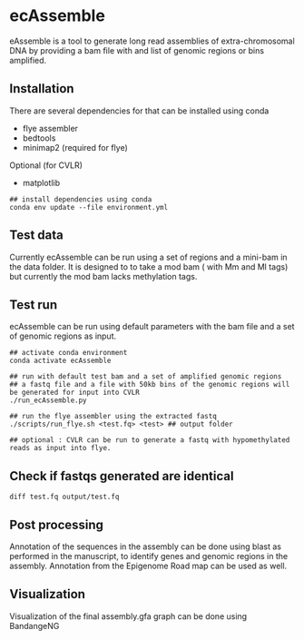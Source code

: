 # ecAssemble
eAssemble is a tool to generate long read assemblies of extra-chromosomal DNA by providing a bam file with and list of genomic regions or bins amplified.

## Installation 
There are several dependencies for that can be installed using conda 
- flye assembler 
- bedtools 
- minimap2 (required for flye)

Optional (for CVLR) 
- matplotlib 

```
## install dependencies using conda 
conda env update --file environment.yml 
```

## Test data 
Currently ecAssemble can be run using a set of regions and a mini-bam in the data folder. It is designed to to take a mod bam ( with Mm and Ml tags) but currently the mod bam lacks methylation tags. 

## Test run
ecAssemble can be run using default parameters with the bam file and a set of genomic regions as input. 
```
## activate conda environment
conda activate ecAssemble

## run with default test bam and a set of amplified genomic regions
## a fastq file and a file with 50kb bins of the genomic regions will be generated for input into CVLR 
./run_ecAssemble.py 

## run the flye assembler using the extracted fastq
./scripts/run_flye.sh <test.fq> <test> ## output folder

## optional : CVLR can be run to generate a fastq with hypomethylated reads as input into flye.
```

## Check if fastqs generated are identical


```
diff test.fq output/test.fq
```

## Post processing
Annotation of the sequences in the assembly can be done using blast as performed in the manuscript, to identify genes and genomic regions in the assembly. Annotation from the Epigenome Road map can be used as well. 

## Visualization
Visualization of the final assembly.gfa graph can be done using BandangeNG
